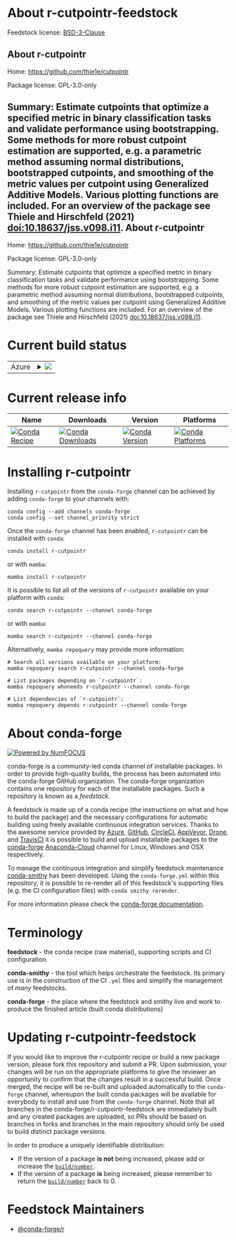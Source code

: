 About r-cutpointr-feedstock
===========================

Feedstock license: [BSD-3-Clause](https://github.com/conda-forge/r-cutpointr-feedstock/blob/main/LICENSE.txt)

About r-cutpointr
-----------------

Home: https://github.com/thie1e/cutpointr

Package license: GPL-3.0-only

Summary: Estimate cutpoints that optimize a specified metric in binary classification tasks and validate performance using bootstrapping. Some methods for more robust cutpoint estimation are supported, e.g. a parametric method assuming normal distributions, bootstrapped cutpoints, and smoothing of the metric values per cutpoint using Generalized Additive Models. Various plotting functions are included. For an overview of the package see Thiele and Hirschfeld (2021) <doi:10.18637/jss.v098.i11>.
About r-cutpointr
-----------------

Home: https://github.com/thie1e/cutpointr

Package license: GPL-3.0-only

Summary: Estimate cutpoints that optimize a specified metric in binary classification tasks and validate performance using bootstrapping. Some methods for more robust cutpoint estimation are supported, e.g. a parametric method assuming normal distributions, bootstrapped cutpoints, and smoothing of the metric values per cutpoint using Generalized Additive Models. Various plotting functions are included. For an overview of the package see Thiele and Hirschfeld (2021) <doi:10.18637/jss.v098.i11>.

Current build status
====================


<table>
    
  <tr>
    <td>Azure</td>
    <td>
      <details>
        <summary>
          <a href="https://dev.azure.com/conda-forge/feedstock-builds/_build/latest?definitionId=19425&branchName=main">
            <img src="https://dev.azure.com/conda-forge/feedstock-builds/_apis/build/status/r-cutpointr-feedstock?branchName=main">
          </a>
        </summary>
        <table>
          <thead><tr><th>Variant</th><th>Status</th></tr></thead>
          <tbody><tr>
              <td>linux_64_r_base4.1</td>
              <td>
                <a href="https://dev.azure.com/conda-forge/feedstock-builds/_build/latest?definitionId=19425&branchName=main">
                  <img src="https://dev.azure.com/conda-forge/feedstock-builds/_apis/build/status/r-cutpointr-feedstock?branchName=main&jobName=linux&configuration=linux%20linux_64_r_base4.1" alt="variant">
                </a>
              </td>
            </tr><tr>
              <td>linux_64_r_base4.2</td>
              <td>
                <a href="https://dev.azure.com/conda-forge/feedstock-builds/_build/latest?definitionId=19425&branchName=main">
                  <img src="https://dev.azure.com/conda-forge/feedstock-builds/_apis/build/status/r-cutpointr-feedstock?branchName=main&jobName=linux&configuration=linux%20linux_64_r_base4.2" alt="variant">
                </a>
              </td>
            </tr><tr>
              <td>osx_64_r_base4.1</td>
              <td>
                <a href="https://dev.azure.com/conda-forge/feedstock-builds/_build/latest?definitionId=19425&branchName=main">
                  <img src="https://dev.azure.com/conda-forge/feedstock-builds/_apis/build/status/r-cutpointr-feedstock?branchName=main&jobName=osx&configuration=osx%20osx_64_r_base4.1" alt="variant">
                </a>
              </td>
            </tr><tr>
              <td>osx_64_r_base4.2</td>
              <td>
                <a href="https://dev.azure.com/conda-forge/feedstock-builds/_build/latest?definitionId=19425&branchName=main">
                  <img src="https://dev.azure.com/conda-forge/feedstock-builds/_apis/build/status/r-cutpointr-feedstock?branchName=main&jobName=osx&configuration=osx%20osx_64_r_base4.2" alt="variant">
                </a>
              </td>
            </tr><tr>
              <td>win_64</td>
              <td>
                <a href="https://dev.azure.com/conda-forge/feedstock-builds/_build/latest?definitionId=19425&branchName=main">
                  <img src="https://dev.azure.com/conda-forge/feedstock-builds/_apis/build/status/r-cutpointr-feedstock?branchName=main&jobName=win&configuration=win%20win_64_" alt="variant">
                </a>
              </td>
            </tr>
          </tbody>
        </table>
      </details>
    </td>
  </tr>
</table>

Current release info
====================

| Name | Downloads | Version | Platforms |
| --- | --- | --- | --- |
| [![Conda Recipe](https://img.shields.io/badge/recipe-r--cutpointr-green.svg)](https://anaconda.org/conda-forge/r-cutpointr) | [![Conda Downloads](https://img.shields.io/conda/dn/conda-forge/r-cutpointr.svg)](https://anaconda.org/conda-forge/r-cutpointr) | [![Conda Version](https://img.shields.io/conda/vn/conda-forge/r-cutpointr.svg)](https://anaconda.org/conda-forge/r-cutpointr) | [![Conda Platforms](https://img.shields.io/conda/pn/conda-forge/r-cutpointr.svg)](https://anaconda.org/conda-forge/r-cutpointr) |

Installing r-cutpointr
======================

Installing `r-cutpointr` from the `conda-forge` channel can be achieved by adding `conda-forge` to your channels with:

```
conda config --add channels conda-forge
conda config --set channel_priority strict
```

Once the `conda-forge` channel has been enabled, `r-cutpointr` can be installed with `conda`:

```
conda install r-cutpointr
```

or with `mamba`:

```
mamba install r-cutpointr
```

It is possible to list all of the versions of `r-cutpointr` available on your platform with `conda`:

```
conda search r-cutpointr --channel conda-forge
```

or with `mamba`:

```
mamba search r-cutpointr --channel conda-forge
```

Alternatively, `mamba repoquery` may provide more information:

```
# Search all versions available on your platform:
mamba repoquery search r-cutpointr --channel conda-forge

# List packages depending on `r-cutpointr`:
mamba repoquery whoneeds r-cutpointr --channel conda-forge

# List dependencies of `r-cutpointr`:
mamba repoquery depends r-cutpointr --channel conda-forge
```


About conda-forge
=================

[![Powered by
NumFOCUS](https://img.shields.io/badge/powered%20by-NumFOCUS-orange.svg?style=flat&colorA=E1523D&colorB=007D8A)](https://numfocus.org)

conda-forge is a community-led conda channel of installable packages.
In order to provide high-quality builds, the process has been automated into the
conda-forge GitHub organization. The conda-forge organization contains one repository
for each of the installable packages. Such a repository is known as a *feedstock*.

A feedstock is made up of a conda recipe (the instructions on what and how to build
the package) and the necessary configurations for automatic building using freely
available continuous integration services. Thanks to the awesome service provided by
[Azure](https://azure.microsoft.com/en-us/services/devops/), [GitHub](https://github.com/),
[CircleCI](https://circleci.com/), [AppVeyor](https://www.appveyor.com/),
[Drone](https://cloud.drone.io/welcome), and [TravisCI](https://travis-ci.com/)
it is possible to build and upload installable packages to the
[conda-forge](https://anaconda.org/conda-forge) [Anaconda-Cloud](https://anaconda.org/)
channel for Linux, Windows and OSX respectively.

To manage the continuous integration and simplify feedstock maintenance
[conda-smithy](https://github.com/conda-forge/conda-smithy) has been developed.
Using the ``conda-forge.yml`` within this repository, it is possible to re-render all of
this feedstock's supporting files (e.g. the CI configuration files) with ``conda smithy rerender``.

For more information please check the [conda-forge documentation](https://conda-forge.org/docs/).

Terminology
===========

**feedstock** - the conda recipe (raw material), supporting scripts and CI configuration.

**conda-smithy** - the tool which helps orchestrate the feedstock.
                   Its primary use is in the construction of the CI ``.yml`` files
                   and simplify the management of *many* feedstocks.

**conda-forge** - the place where the feedstock and smithy live and work to
                  produce the finished article (built conda distributions)


Updating r-cutpointr-feedstock
==============================

If you would like to improve the r-cutpointr recipe or build a new
package version, please fork this repository and submit a PR. Upon submission,
your changes will be run on the appropriate platforms to give the reviewer an
opportunity to confirm that the changes result in a successful build. Once
merged, the recipe will be re-built and uploaded automatically to the
`conda-forge` channel, whereupon the built conda packages will be available for
everybody to install and use from the `conda-forge` channel.
Note that all branches in the conda-forge/r-cutpointr-feedstock are
immediately built and any created packages are uploaded, so PRs should be based
on branches in forks and branches in the main repository should only be used to
build distinct package versions.

In order to produce a uniquely identifiable distribution:
 * If the version of a package **is not** being increased, please add or increase
   the [``build/number``](https://docs.conda.io/projects/conda-build/en/latest/resources/define-metadata.html#build-number-and-string).
 * If the version of a package **is** being increased, please remember to return
   the [``build/number``](https://docs.conda.io/projects/conda-build/en/latest/resources/define-metadata.html#build-number-and-string)
   back to 0.

Feedstock Maintainers
=====================

* [@conda-forge/r](https://github.com/conda-forge/r/)

